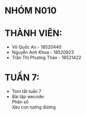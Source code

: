 # NHÓM N010
# THÀNH VIÊN:
  - Võ Quốc An - 18520440
  - Nguyễn Anh Khoa - 18520923
  - Trần Thị Phương Thảo - 18521422

# TUẦN 7:
  - Tóm tắt tuần 7
  - Bài tập wecode:  
    Phân số     
    Xâu con tương đương
